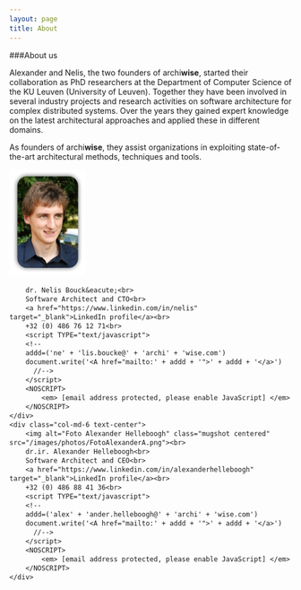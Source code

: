 ```yaml
---
layout: page
title: About
---
```


###About us
<p>Alexander and Nelis, the two founders of <span class="archiwise">archi<b>wise</b></span>, started their collaboration as PhD researchers at the Department of Computer Science of the KU Leuven (University of Leuven). Together they have been involved in several industry projects and research activities on software architecture for complex distributed systems. Over the years they gained expert knowledge on the latest architectural approaches and applied these in different domains. </p>

<p>As founders of <span class="archiwise">archi<b>wise</b></span>, they assist organizations in exploiting state-of-the-art architectural methods, techniques and tools.</p>


<div class="row">
	<div class="col-md-6 text-center">
		<img alt="Foto Nelis Boucke" class="mugshot centered" src="/images/photos/FotoNelisA.png"><br>
		
		dr. Nelis Bouck&eacute;<br>
		Software Architect and CTO<br>
		<a href="https://www.linkedin.com/in/nelis" target="_blank">LinkedIn profile</a><br>
		+32 (0) 486 76 12 71<br>
		<script TYPE="text/javascript">
		<!-- 
		addd=('ne' + 'lis.boucke@' + 'archi' + 'wise.com')
		document.write('<A href="mailto:' + addd + '">' + addd + '</a>')
		  //-->
		</script>
		<NOSCRIPT>
			<em> [email address protected, please enable JavaScript] </em>
		</NOSCRIPT>     
	</div>
	<div class="col-md-6 text-center">
		<img alt="Foto Alexander Helleboogh" class="mugshot centered" src="/images/photos/FotoAlexanderA.png"><br>
		dr.ir. Alexander Helleboogh<br>
		Software Architect and CEO<br>
		<a href="https://www.linkedin.com/in/alexanderhelleboogh" target="_blank">LinkedIn profile</a><br>
		+32 (0) 486 88 41 36<br>
		<script TYPE="text/javascript">
		<!-- 
		addd=('alex' + 'ander.helleboogh@' + 'archi' + 'wise.com')
		document.write('<A href="mailto:' + addd + '">' + addd + '</a>')
		  //-->
		</script>
		<NOSCRIPT>
			<em> [email address protected, please enable JavaScript] </em>
		</NOSCRIPT>
	</div>
</div>


